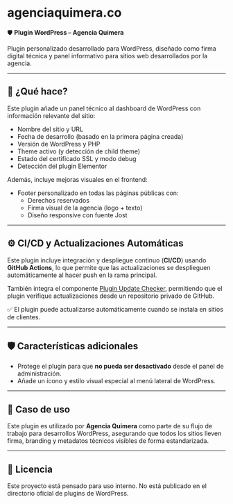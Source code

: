 # agenciaquimera.co

🛡️ **Plugin WordPress – Agencia Quimera**

Plugin personalizado desarrollado para WordPress, diseñado como firma digital técnica y panel informativo para sitios web desarrollados por la agencia.

---

## 🎯 ¿Qué hace?

Este plugin añade un panel técnico al dashboard de WordPress con información relevante del sitio:

- Nombre del sitio y URL
- Fecha de desarrollo (basado en la primera página creada)
- Versión de WordPress y PHP
- Theme activo (y detección de child theme)
- Estado del certificado SSL y modo debug
- Detección del plugin Elementor

Además, incluye mejoras visuales en el frontend:

- Footer personalizado en todas las páginas públicas con:
  - Derechos reservados
  - Firma visual de la agencia (logo + texto)
  - Diseño responsive con fuente Jost

---

## ⚙️ CI/CD y Actualizaciones Automáticas

Este plugin incluye integración y despliegue continuo (**CI/CD**) usando **GitHub Actions**, lo que permite que las actualizaciones se desplieguen automáticamente al hacer push en la rama principal.

También integra el componente [Plugin Update Checker](https://github.com/YahnisElsts/plugin-update-checker/releases/tag/v5.6), permitiendo que el plugin verifique actualizaciones desde un repositorio privado de GitHub.

✅ El plugin puede actualizarse automáticamente cuando se instala en sitios de clientes.


---

## 🛡️ Características adicionales

- Protege el plugin para que **no pueda ser desactivado** desde el panel de administración.
- Añade un ícono y estilo visual especial al menú lateral de WordPress.

---

## 💼 Caso de uso

Este plugin es utilizado por **Agencia Quimera** como parte de su flujo de trabajo para desarrollos WordPress, asegurando que todos los sitios lleven firma, branding y metadatos técnicos visibles de forma estandarizada.

---

## 📄 Licencia

Este proyecto está pensado para uso interno. No está publicado en el directorio oficial de plugins de WordPress.
